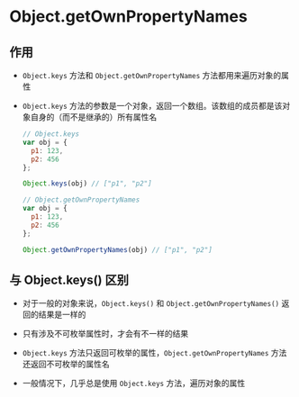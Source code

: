# Object.getOwnPropertyNames

## 作用

- `Object.keys` 方法和 `Object.getOwnPropertyNames` 方法都用来遍历对象的属性

- `Object.keys` 方法的参数是一个对象，返回一个数组。该数组的成员都是该对象自身的（而不是继承的）所有属性名

    ```js
    // Object.keys
    var obj = {
      p1: 123,
      p2: 456
    };

    Object.keys(obj) // ["p1", "p2"]
    ```

    ```js
    // Object.getOwnPropertyNames
    var obj = {
      p1: 123,
      p2: 456
    };

    Object.getOwnPropertyNames(obj) // ["p1", "p2"]
    ```

## 与 Object.keys() 区别

- 对于一般的对象来说，`Object.keys()` 和 `Object.getOwnPropertyNames()` 返回的结果是一样的

- 只有涉及不可枚举属性时，才会有不一样的结果

- `Object.keys` 方法只返回可枚举的属性，`Object.getOwnPropertyNames` 方法还返回不可枚举的属性名

- 一般情况下，几乎总是使用 `Object.keys` 方法，遍历对象的属性
